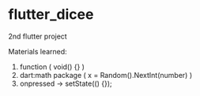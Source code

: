 # flutter_dicee
2nd flutter project

Materials learned:
1. function ( void() {} )
2. dart:math package ( x = Random().NextInt(number) )
3. onpressed -> setState(() {});
